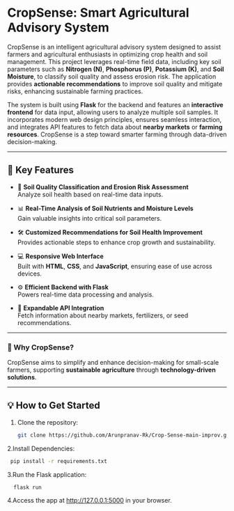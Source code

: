 # CropSense: Smart Agricultural Advisory System

CropSense is an intelligent agricultural advisory system designed to assist farmers and agricultural enthusiasts in optimizing crop health and soil management. This project leverages real-time field data, including key soil parameters such as **Nitrogen (N)**, **Phosphorus (P)**, **Potassium (K)**, and **Soil Moisture**, to classify soil quality and assess erosion risk. The application provides **actionable recommendations** to improve soil quality and mitigate risks, enhancing sustainable farming practices.

The system is built using **Flask** for the backend and features an **interactive frontend** for data input, allowing users to analyze multiple soil samples. It incorporates modern web design principles, ensures seamless interaction, and integrates API features to fetch data about **nearby markets** or **farming resources**. CropSense is a step toward smarter farming through data-driven decision-making.

---

## 🚀 **Key Features**

- 🌱 **Soil Quality Classification and Erosion Risk Assessment**  
   Analyze soil health based on real-time data inputs.

- 📊 **Real-Time Analysis of Soil Nutrients and Moisture Levels**  
   Gain valuable insights into critical soil parameters.

- 🛠️ **Customized Recommendations for Soil Health Improvement**  
   Provides actionable steps to enhance crop growth and sustainability.

- 💻 **Responsive Web Interface**  
   Built with **HTML**, **CSS**, and **JavaScript**, ensuring ease of use across devices.

- ⚙️ **Efficient Backend with Flask**  
   Powers real-time data processing and analysis.

- 🔗 **Expandable API Integration**  
   Fetch information about nearby markets, fertilizers, or seed recommendations.

---

### 🌟 Why CropSense?  
CropSense aims to simplify and enhance decision-making for small-scale farmers, supporting **sustainable agriculture** through **technology-driven solutions**.

---

## 💡 How to Get Started  
1. Clone the repository:  
   ```bash
   git clone https://github.com/Arunpranav-Rk/Crop-Sense-main-improv.git
2.Install Dependencies:
 ```bash
  pip install -r requirements.txt
```
3.Run the Flask application:
```bash
  flask run
```
4.Access the app at http://127.0.0.1:5000 in your browser.
